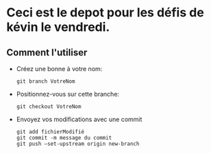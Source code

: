 # Ceci est le depot pour les défis de kévin le vendredi.

## Comment l'utiliser

- Créez une bonne à votre nom:

  ```
  git branch VotreNom
  ```

- Positionnez-vous sur cette branche:

  ```
  git checkout VotreNom
  ```

- Envoyez vos modifications avec une commit

  ```
  git add fichierModifié
  git commit -m message du commit
  git push –set-upstream origin new-branch
  ```
